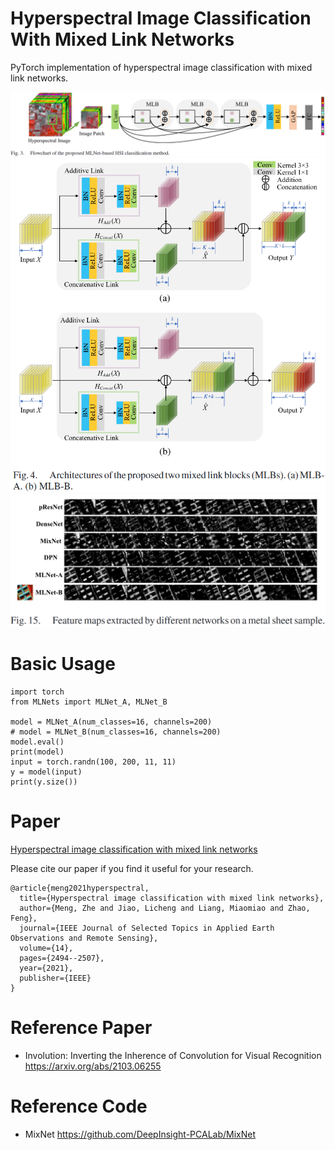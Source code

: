 # Hyperspectral Image Classification With Mixed Link Networks

PyTorch implementation of hyperspectral image classification with mixed link networks.

![1](fig/1.png)
![1](fig/2.png)
![1](fig/3.png)

# Basic Usage

```
import torch
from MLNets import MLNet_A, MLNet_B

model = MLNet_A(num_classes=16, channels=200)
# model = MLNet_B(num_classes=16, channels=200)
model.eval()
print(model)
input = torch.randn(100, 200, 11, 11)
y = model(input)
print(y.size())
```

# Paper

[Hyperspectral image classification with mixed link networks](https://ieeexplore.ieee.org/abstract/document/9335013)

Please cite our paper if you find it useful for your research.

```
@article{meng2021hyperspectral,
  title={Hyperspectral image classification with mixed link networks},
  author={Meng, Zhe and Jiao, Licheng and Liang, Miaomiao and Zhao, Feng},
  journal={IEEE Journal of Selected Topics in Applied Earth Observations and Remote Sensing},
  volume={14},
  pages={2494--2507},
  year={2021},
  publisher={IEEE}
}
```
# Reference Paper

* Involution: Inverting the Inherence of Convolution for Visual Recognition https://arxiv.org/abs/2103.06255

# Reference Code

* MixNet https://github.com/DeepInsight-PCALab/MixNet

